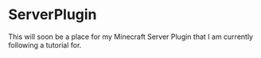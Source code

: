 # ServerPlugin
This will soon be a place for my Minecraft Server Plugin that I am currently following a tutorial for.
